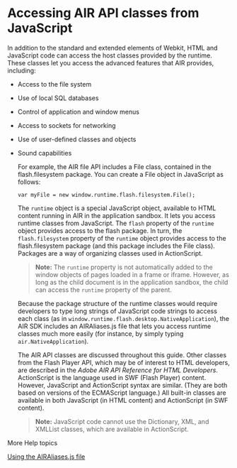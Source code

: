 # Accessing AIR API classes from JavaScript

In addition to the standard and extended elements of Webkit, HTML and JavaScript
code can access the host classes provided by the runtime. These classes let you
access the advanced features that AIR provides, including:

- Access to the file system

- Use of local SQL databases

- Control of application and window menus

- Access to sockets for networking

- Use of user-defined classes and objects

- Sound capabilities

  For example, the AIR file API includes a File class, contained in the
  flash.filesystem package. You can create a File object in JavaScript as
  follows:

      var myFile = new window.runtime.flash.filesystem.File();

  The `runtime` object is a special JavaScript object, available to HTML content
  running in AIR in the application sandbox. It lets you access runtime classes
  from JavaScript. The `flash` property of the `runtime` object provides access
  to the flash package. In turn, the `flash.filesystem` property of the
  `runtime` object provides access to the flash.filesystem package (and this
  package includes the File class). Packages are a way of organizing classes
  used in ActionScript.

  > **Note:** The `runtime` property is not automatically added to the window
  > objects of pages loaded in a frame or iframe. However, as long as the child
  > document is in the application sandbox, the child can access the `runtime`
  > property of the parent.

  Because the package structure of the runtime classes would require developers
  to type long strings of JavaScript code strings to access each class (as in
  `window.runtime.flash.desktop.NativeApplication`), the AIR SDK includes an
  AIRAliases.js file that lets you access runtime classes much more easily (for
  instance, by simply typing `air.NativeApplication`).

  The AIR API classes are discussed throughout this guide. Other classes from
  the Flash Player API, which may be of interest to HTML developers, are
  described in the _Adobe AIR API Reference for HTML Developers_. ActionScript
  is the language used in SWF (Flash Player) content. However, JavaScript and
  ActionScript syntax are similar. (They are both based on versions of the
  ECMAScript language.) All built-in classes are available in both JavaScript
  (in HTML content) and ActionScript (in SWF content).

  > **Note:** JavaScript code cannot use the Dictionary, XML, and XMLList
  > classes, which are available in ActionScript.

More Help topics

[Using the AIRAliases.js file](./using-the-airaliases-js-file.md)

